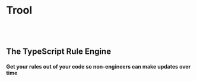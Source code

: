 # Trool
<br><br>

## The TypeScript Rule Engine
#### Get your rules out of your code so non-engineers can make updates over time


